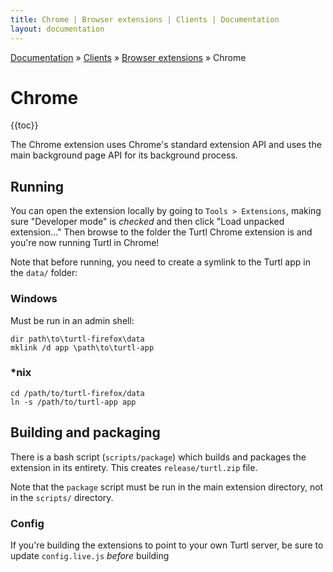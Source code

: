 ```yaml
---
title: Chrome | Browser extensions | Clients | Documentation
layout: documentation
---
```


<div class="breadcrumb">
    <a href="/docs">Documentation</a> &raquo;
    <a href="/docs/clients/index">Clients</a> &raquo;
    <a href="/docs/clients/extensions/index">Browser extensions</a> &raquo;
    Chrome
</div>

# Chrome
{{toc}}

The Chrome extension uses Chrome's standard extension API and uses the main
background page API for its background process.

## Running
You can open the extension locally by going to `Tools > Extensions`, making sure
"Developer mode" is *checked* and then click "Load unpacked extension..." Then
browse to the folder the Turtl Chrome extension is and you're now running Turtl
in Chrome!

Note that before running, you need to create a symlink to the Turtl app in the
`data/` folder:

### Windows
Must be run in an admin shell:
```
dir path\to\turtl-firefox\data
mklink /d app \path\to\turtl-app
```

### \*nix
```
cd /path/to/turtl-firefox/data
ln -s /path/to/turtl-app app
```

## Building and packaging
There is a bash script (`scripts/package`) which builds and packages the
extension in its entirety. This creates `release/turtl.zip` file.

Note that the `package` script must be run in the main extension directory, not
in the `scripts/` directory.

### Config
If you're building the extensions to point to your own Turtl server, be sure to
update `config.live.js` *before* building

